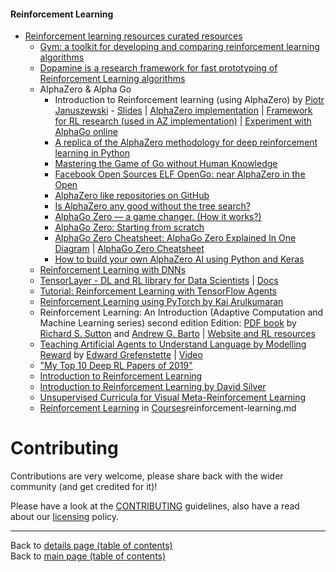 #### Reinforcement Learning


- [Reinforcement learning resources curated resources](https://github.com/aikorea/awesome-rl)
  - [Gym: a toolkit for developing and comparing reinforcement learning algorithms](https://github.com/openai/gym)
  - [Dopamine is a research framework for fast prototyping of Reinforcement Learning algorithms](https://github.com/google/dopamine)
  - AlphaZero & Alpha Go
    - Introduction to Reinforcement learning (using AlphaZero) by [Piotr Januszewski](https://piojanu.github.io/) - [Slides](https://github.com/piojanu/Planning-in-Deep-Reinforcement-Learning) | [AlphaZero implementation](https://github.com/piojanu/AlphaZero) | [Framework for RL research (used in AZ implementation)](https://github.com/piojanu/humblerl) | [Experiment with AlphaGo online](https://alphagoteach.deepmind.com)
    - [A replica of the AlphaZero methodology for deep reinforcement learning in Python](https://github.com/AppliedDataSciencePartners/DeepReinforcementLearning)
    - [Mastering the Game of Go without Human Knowledge](http://discovery.ucl.ac.uk/10045895/1/agz_unformatted_nature.pdf)
    - [Facebook Open Sources ELF OpenGo: near AlphaZero in the Open](https://research.fb.com/facebook-open-sources-elf-opengo/)
    - [AlphaZero like repositories on GitHub](https://github.com/topics/alphazero)
    - [Is AlphaZero any good without the tree search?](https://www.lesswrong.com/posts/HAMsX36kCbbeju6M7/is-alphazero-any-good-without-the-tree-search)
    - [AlphaGo Zero — a game changer. (How it works?)](https://medium.com/@jonathan_hui/alphago-zero-a-game-changer-14ef6e45eba5)
    - [AlphaGo Zero: Starting from scratch](https://deepmind.com/blog/article/alphago-zero-starting-scratch)
    - [AlphaGo Zero Cheatsheet: AlphaGo Zero Explained In One Diagram](https://medium.com/applied-data-science/alphago-zero-explained-in-one-diagram-365f5abf67e0) | [AlphaGo Zero Cheatsheet](https://adspassets.blob.core.windows.net/website/content/alpha_go_zero_cheat_sheet.png)
    - [How to build your own AlphaZero AI using Python and Keras](https://medium.com/applied-data-science/how-to-build-your-own-alphazero-ai-using-python-and-keras-7f664945c188)
  - [Reinforcement Learning with DNNs](https://biostat.wisc.edu/~craven/cs760/lectures/AlphaZero.pdf)
  - [TensorLayer - DL and RL library for Data Scientists](https://github.com/tensorlayer/tensorlayer) | [Docs](https://tensorlayer.readthedocs.io/en/stable/)
  - [Tutorial: Reinforcement Learning with TensorFlow Agents](https://towardsdatascience.com/reinforcement-learning-with-tensorflow-agents-tutorial-4ac7fa858728?source=social.tw)
  - [Reinforcement Learning using PyTorch by Kai Arulkumaran](https://www.dropbox.com/sh/q0v0k3ida37thyn/AAB6wXMge7C6fvqKIZmGFXVQa?dl=0&preview=2019_06_26_Kai_Arulkumaran.pdf)
  - Reinforcement Learning: An Introduction (Adaptive Computation and Machine Learning series) second edition Edition: [PDF book](http://incompleteideas.net/book/RLbook2018.pdf) by [Richard S. Sutton](http://incompleteideas.net/index.html) and [Andrew G. Barto](http://www-anw.cs.umass.edu/%7Ebarto/) | [Website and RL resources](http://incompleteideas.net/book/the-book-2nd.html)
  - [Teaching Artificial Agents to Understand Language by Modelling Reward](https://www.researchgate.net/publication/328437364_Teaching_Artificial_Agents_to_Understand_Language_by_Modelling_Reward) by [Edward Grefenstette](https://egrefen.github.io/) | [Video](https://www.youtube.com/watch?v=JCIIeDL9840)
  - ["My Top 10 Deep RL Papers of 2019"](https://www.linkedin.com/posts/montrealai_artificialintelligence-deeplearning-reinforcementlearning-activity-6623222248838881280-K-Zd)
  - [Introduction to Reinforcement Learning](https://www.linkedin.com/posts/montrealai_artificialintelligence-deeplearning-reinforcementlearning-activity-6620788745669005312--A2A)
  - [Introduction to Reinforcement Learning by David Silver](https://www.linkedin.com/posts/nabihbawazir_artificialintelligence-deeplearning-machinelearning-activity-6612596599749259264-DlSO)
  - [Unsupervised Curricula for Visual Meta-Reinforcement Learning](https://www.linkedin.com/posts/montrealai_artificialintelligence-machinelearning-reinforcementlearning-activity-6628750214540861440-jKB0)
  - [Reinforcement Learning](../courses.md#reinforcement-learning) in [Courses](../courses.md#courses)reinforcement-learning.md


# Contributing

Contributions are very welcome, please share back with the wider community (and get credited for it)!

Please have a look at the [CONTRIBUTING](../CONTRIBUTING.md) guidelines, also have a read about our [licensing](../LICENSE.md) policy.

---

Back to [details page (table of contents)](../../README-details.md#julia-python--r)<br>
Back to [main page (table of contents)](../../README.md)
